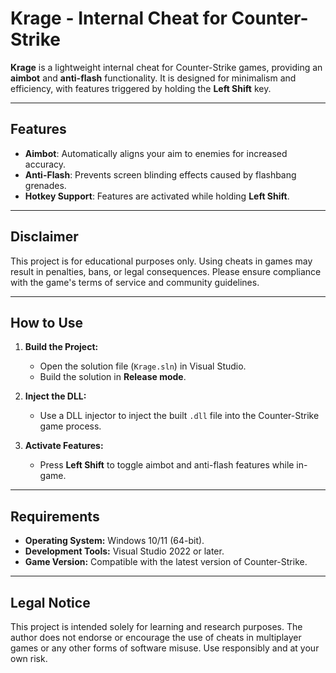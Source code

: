 # Krage - Internal Cheat for Counter-Strike

**Krage** is a lightweight internal cheat for Counter-Strike games, providing an **aimbot** and **anti-flash** functionality. It is designed for minimalism and efficiency, with features triggered by holding the **Left Shift** key.

---

## **Features**

- **Aimbot**: Automatically aligns your aim to enemies for increased accuracy.
- **Anti-Flash**: Prevents screen blinding effects caused by flashbang grenades.
- **Hotkey Support**: Features are activated while holding **Left Shift**.

---

## **Disclaimer**

This project is for educational purposes only. Using cheats in games may result in penalties, bans, or legal consequences. Please ensure compliance with the game's terms of service and community guidelines.

---

## **How to Use**

1. **Build the Project:**
   - Open the solution file (`Krage.sln`) in Visual Studio.
   - Build the solution in **Release mode**.

2. **Inject the DLL:**
   - Use a DLL injector to inject the built `.dll` file into the Counter-Strike game process.

3. **Activate Features:**
   - Press **Left Shift** to toggle aimbot and anti-flash features while in-game.

---

## **Requirements**

- **Operating System:** Windows 10/11 (64-bit).
- **Development Tools:** Visual Studio 2022 or later.
- **Game Version:** Compatible with the latest version of Counter-Strike.

---

## **Legal Notice**

This project is intended solely for learning and research purposes. The author does not endorse or encourage the use of cheats in multiplayer games or any other forms of software misuse. Use responsibly and at your own risk.

